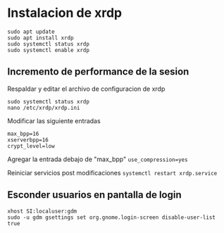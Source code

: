 # Instalacion de xrdp
```
sudo apt update
sudo apt install xrdp
sudo systemctl status xrdp
sudo systemctl enable xrdp
```
## Incremento de performance de la sesion
Respaldar y editar el archivo de configuracion de xrdp
```
sudo systemctl status xrdp
nano /etc/xrdp/xrdp.ini
```
Modificar las siguiente entradas
```
max_bpp=16
xserverbpp=16
crypt_level=low
```
Agregar la entrada debajo de "max_bpp"
```use_compression=yes```

Reiniciar servicios post modificaciones
```systemctl restart xrdp.service```

## Esconder usuarios en pantalla de login
```
xhost SI:localuser:gdm
sudo -u gdm gsettings set org.gnome.login-screen disable-user-list true
```
